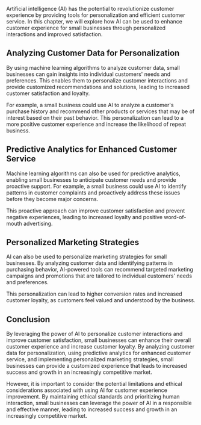 
Artificial intelligence (AI) has the potential to revolutionize customer experience by providing tools for personalization and efficient customer service. In this chapter, we will explore how AI can be used to enhance customer experience for small businesses through personalized interactions and improved satisfaction.

Analyzing Customer Data for Personalization
-------------------------------------------

By using machine learning algorithms to analyze customer data, small businesses can gain insights into individual customers' needs and preferences. This enables them to personalize customer interactions and provide customized recommendations and solutions, leading to increased customer satisfaction and loyalty.

For example, a small business could use AI to analyze a customer's purchase history and recommend other products or services that may be of interest based on their past behavior. This personalization can lead to a more positive customer experience and increase the likelihood of repeat business.

Predictive Analytics for Enhanced Customer Service
--------------------------------------------------

Machine learning algorithms can also be used for predictive analytics, enabling small businesses to anticipate customer needs and provide proactive support. For example, a small business could use AI to identify patterns in customer complaints and proactively address these issues before they become major concerns.

This proactive approach can improve customer satisfaction and prevent negative experiences, leading to increased loyalty and positive word-of-mouth advertising.

Personalized Marketing Strategies
---------------------------------

AI can also be used to personalize marketing strategies for small businesses. By analyzing customer data and identifying patterns in purchasing behavior, AI-powered tools can recommend targeted marketing campaigns and promotions that are tailored to individual customers' needs and preferences.

This personalization can lead to higher conversion rates and increased customer loyalty, as customers feel valued and understood by the business.

Conclusion
----------

By leveraging the power of AI to personalize customer interactions and improve customer satisfaction, small businesses can enhance their overall customer experience and increase customer loyalty. By analyzing customer data for personalization, using predictive analytics for enhanced customer service, and implementing personalized marketing strategies, small businesses can provide a customized experience that leads to increased success and growth in an increasingly competitive market.

However, it is important to consider the potential limitations and ethical considerations associated with using AI for customer experience improvement. By maintaining ethical standards and prioritizing human interaction, small businesses can leverage the power of AI in a responsible and effective manner, leading to increased success and growth in an increasingly competitive market.

